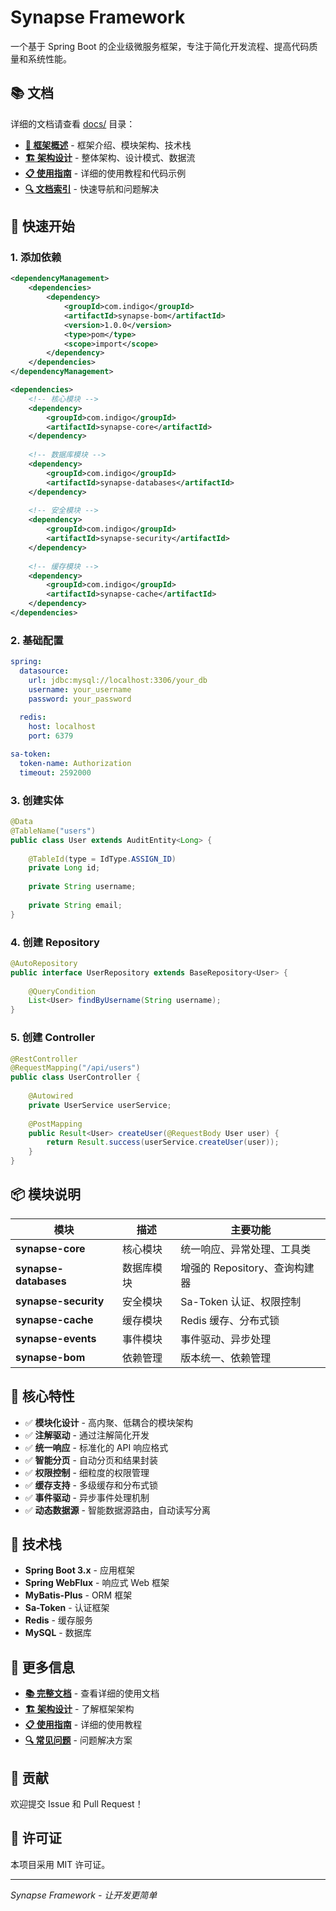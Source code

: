 # Synapse Framework

一个基于 Spring Boot 的企业级微服务框架，专注于简化开发流程、提高代码质量和系统性能。

## 📚 文档

详细的文档请查看 [docs/](docs/) 目录：

- **[📖 框架概述](docs/README.md)** - 框架介绍、模块架构、技术栈
- **[🏗️ 架构设计](docs/ARCHITECTURE.md)** - 整体架构、设计模式、数据流
- **[📋 使用指南](docs/USAGE_GUIDE.md)** - 详细的使用教程和代码示例
- **[🔍 文档索引](docs/INDEX.md)** - 快速导航和问题解决

## 🚀 快速开始

### 1. 添加依赖

```xml
<dependencyManagement>
    <dependencies>
        <dependency>
            <groupId>com.indigo</groupId>
            <artifactId>synapse-bom</artifactId>
            <version>1.0.0</version>
            <type>pom</type>
            <scope>import</scope>
        </dependency>
    </dependencies>
</dependencyManagement>

<dependencies>
    <!-- 核心模块 -->
    <dependency>
        <groupId>com.indigo</groupId>
        <artifactId>synapse-core</artifactId>
    </dependency>
    
    <!-- 数据库模块 -->
    <dependency>
        <groupId>com.indigo</groupId>
        <artifactId>synapse-databases</artifactId>
    </dependency>
    
    <!-- 安全模块 -->
    <dependency>
        <groupId>com.indigo</groupId>
        <artifactId>synapse-security</artifactId>
    </dependency>
    
    <!-- 缓存模块 -->
    <dependency>
        <groupId>com.indigo</groupId>
        <artifactId>synapse-cache</artifactId>
    </dependency>
</dependencies>
```

### 2. 基础配置

```yaml
spring:
  datasource:
    url: jdbc:mysql://localhost:3306/your_db
    username: your_username
    password: your_password
    
  redis:
    host: localhost
    port: 6379

sa-token:
  token-name: Authorization
  timeout: 2592000
```

### 3. 创建实体

```java
@Data
@TableName("users")
public class User extends AuditEntity<Long> {
    
    @TableId(type = IdType.ASSIGN_ID)
    private Long id;
    
    private String username;
    
    private String email;
}
```

### 4. 创建 Repository

```java
@AutoRepository
public interface UserRepository extends BaseRepository<User> {
    
    @QueryCondition
    List<User> findByUsername(String username);
}
```

### 5. 创建 Controller

```java
@RestController
@RequestMapping("/api/users")
public class UserController {
    
    @Autowired
    private UserService userService;
    
    @PostMapping
    public Result<User> createUser(@RequestBody User user) {
        return Result.success(userService.createUser(user));
    }
}
```

## 📦 模块说明

| 模块 | 描述 | 主要功能 |
|------|------|----------|
| **synapse-core** | 核心模块 | 统一响应、异常处理、工具类 |
| **synapse-databases** | 数据库模块 | 增强的 Repository、查询构建器 |
| **synapse-security** | 安全模块 | Sa-Token 认证、权限控制 |
| **synapse-cache** | 缓存模块 | Redis 缓存、分布式锁 |
| **synapse-events** | 事件模块 | 事件驱动、异步处理 |
| **synapse-bom** | 依赖管理 | 版本统一、依赖管理 |

## 🎯 核心特性

- ✅ **模块化设计** - 高内聚、低耦合的模块架构
- ✅ **注解驱动** - 通过注解简化开发
- ✅ **统一响应** - 标准化的 API 响应格式
- ✅ **智能分页** - 自动分页和结果封装
- ✅ **权限控制** - 细粒度的权限管理
- ✅ **缓存支持** - 多级缓存和分布式锁
- ✅ **事件驱动** - 异步事件处理机制
- ✅ **动态数据源** - 智能数据源路由，自动读写分离

## 🔧 技术栈

- **Spring Boot 3.x** - 应用框架
- **Spring WebFlux** - 响应式 Web 框架
- **MyBatis-Plus** - ORM 框架
- **Sa-Token** - 认证框架
- **Redis** - 缓存服务
- **MySQL** - 数据库

## 📖 更多信息

- **[📚 完整文档](docs/)** - 查看详细的使用文档
- **[🏗️ 架构设计](docs/ARCHITECTURE.md)** - 了解框架架构
- **[📋 使用指南](docs/USAGE_GUIDE.md)** - 详细的使用教程
- **[🔍 常见问题](docs/USAGE_GUIDE.md#常见问题)** - 问题解决方案

## 🤝 贡献

欢迎提交 Issue 和 Pull Request！

## 📄 许可证

本项目采用 MIT 许可证。

---

*Synapse Framework - 让开发更简单* 